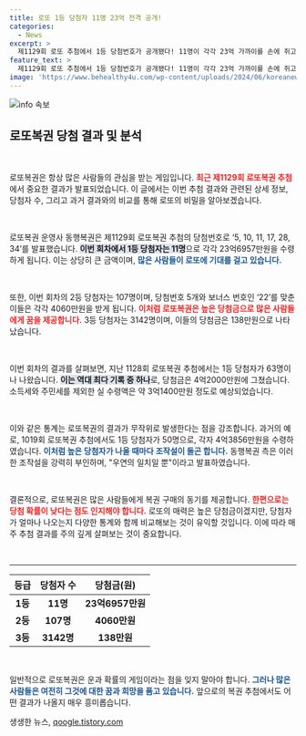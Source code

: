 ```yaml
---
title: 로또 1등 당첨자 11명 23억 전격 공개!
categories:
  - News
excerpt: >
  제1129회 로또 추첨에서 1등 당첨번호가 공개됐다! 11명이 각각 23억 가까이를 손에 쥐고, 2등도 107명에 4060만원씩! 하지만 당첨자 다수가 나온 지난 1128회에 조작설이 떠올랐다. 우연의 일치일까? 클릭해서 진실을 확인하세요!
feature_text: >
  제1129회 로또 추첨에서 1등 당첨번호가 공개됐다! 11명이 각각 23억 가까이를 손에 쥐고, 2등도 107명에 4060만원씩! 하지만 당첨자 다수가 나온 지난 1128회에 조작설이 떠올랐다. 우연의 일치일까? 클릭해서 진실을 확인하세요!
image: 'https://www.behealthy4u.com/wp-content/uploads/2024/06/koreanews.jpg'
---
```


<p><img src="https://www.behealthy4u.com/wp-content/uploads/2024/06/koreanews.jpg" alt="info 속보" /></p>

<h2 data-ke-size="size26">로또복권 당첨 결과 및 분석</h2>

<p data-ke-size="size16">&nbsp;</p>

<p>로또복권은 항상 많은 사람들의 관심을 받는 게임입니다. <b><span style="color: #ee2323;">최근 제1129회 로또복권 추첨</span></b>에서 중요한 결과가 발표되었습니다. 이 글에서는 이번 추첨 결과와 관련된 상세 정보, 당첨자 수, 그리고 과거 결과와의 비교를 통해 로또의 비밀을 알아보겠습니다. </p>

<p data-ke-size="size16">&nbsp;</p>

<p>로또복권 운영사 동행복권은 제1129회 로또복권 추첨의 당첨번호로 ‘5, 10, 11, 17, 28, 34’를 발표했습니다. <b><span style="background-color: #21538527;">이번 회차에서 1등 당첨자는 11명</span></b>으로 각각 23억6957만원을 수령하게 됩니다. 이는 상당히 큰 금액이며, <b><span style="color: #1a5490;">많은 사람들이 로또에 기대를 걸고 있습니다.</span></b> </p>

<p data-ke-size="size16">&nbsp;</p>

<p>또한, 이번 회차의 2등 당첨자는 107명이며, 당첨번호 5개와 보너스 번호인 ‘22’를 맞춘 이들은 각각 4060만원을 받게 됩니다. <b><span style="color: #ee2323;">이처럼 로또복권은 높은 당첨금으로 많은 사람들에게 꿈을 제공합니다.</span></b> 3등 당첨자는 3142명이며, 이들의 당첨금은 138만원으로 나타났습니다. </p>

<p data-ke-size="size16">&nbsp;</p>

<p>이번 회차의 결과를 살펴보면, 지난 1128회 로또복권 추첨에서는 1등 당첨자가 63명이나 나왔습니다. <b><span style="background-color: #21538527;">이는 역대 최다 기록 중 하나</span></b>로, 당첨금은 4억2000만원에 그쳤습니다. 소득세와 주민세를 제외한 실 수령액은 약 3억1400만원 정도로 예상되었습니다. </p>

<p data-ke-size="size16">&nbsp;</p>

<p>이와 같은 통계는 로또복권의 결과가 무작위로 발생한다는 점을 강조합니다. 과거의 예로, 1019회 로또복권 추첨에서도 1등 당첨자가 50명으로, 각자 4억3856만원을 수령하였습니다. <b><span style="color: #1a5490;">이처럼 높은 당첨자가 나올 때마다 조작설이 돌곤 합니다.</span></b> 동행복권 측은 이러한 조작설을 강력히 부인하며, "우연의 일치일 뿐"이라고 발표하였습니다. </p>

<p data-ke-size="size16">&nbsp;</p>

<p>결론적으로, 로또복권은 많은 사람들에게 복권 구매의 동기를 제공합니다. <b><span style="color: #ee2323;">한편으로는 당첨 확률이 낮다는 점도 인지해야 합니다.</span></b> 로또의 매력은 높은 당첨금이겠지만, 당첨자가 얼마나 나오는지 다양한 통계와 함께 비교해보는 것이 유익할 것입니다.  이에 따라 매주 추첨 결과를 주의 깊게 살펴보는 것이 중요합니다. </p>

<p data-ke-size="size16">&nbsp;</p>

<hr>

<table style="width: 100%; border-collapse: collapse;">
    <thead>
        <tr>
            <th style="text-align: center; height: 35px;"><b>등급</b></th>
            <th style="text-align: center; height: 35px;"><b>당첨자 수</b></th>
            <th style="text-align: center; height: 35px;"><b>당첨금(원)</b></th>
        </tr>
    </thead>
    <tbody>
        <tr>
            <td style="text-align: center; height: 17px;"><b>1등</b></td>
            <td style="text-align: center; height: 17px;"><b>11명</b></td>
            <td style="text-align: center; height: 17px;"><b>23억6957만원</b></td>
        </tr>
        <tr>
            <td style="text-align: center; height: 17px;"><b>2등</b></td>
            <td style="text-align: center; height: 17px;"><b>107명</b></td>
            <td style="text-align: center; height: 17px;"><b>4060만원</b></td>
        </tr>
        <tr>
            <td style="text-align: center; height: 17px;"><b>3등</b></td>
            <td style="text-align: center; height: 17px;"><b>3142명</b></td>
            <td style="text-align: center; height: 17px;"><b>138만원</b></td>
        </tr>
    </tbody>
</table>

<p data-ke-size="size16">&nbsp;</p> 

<p>일반적으로 로또복권은 운과 확률의 게임이라는 점을 잊지 말아야 합니다. <b><span style="color: #1a5490;">그러나 많은 사람들은 여전히 그것에 대한 꿈과 희망을 품고 있습니다.</span></b> 앞으로의 복권 추첨에서도 어떤 결과가 나올지 매우 흥미롭습니다.</p>
생생한 뉴스, <a href="https://qoogle.tistory.com" rel="dofollow">qoogle.tistory.com</a>



